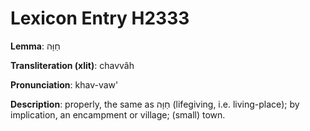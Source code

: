 # Lexicon Entry H2333

**Lemma**: חַוָּה

**Transliteration (xlit)**: chavvâh

**Pronunciation**: khav-vaw'

**Description**:
properly, the same as חַוָּה (lifegiving, i.e. living-place); by implication, an encampment or village; (small) town.
